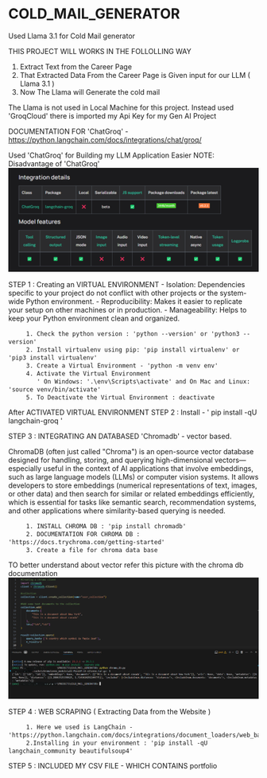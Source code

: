 # COLD_MAIL_GENERATOR
Used Llama 3.1 for Cold Mail generator 

THIS PROJECT WILL WORKS IN THE FOLLOLLING WAY

1. Extract Text from the Career Page
2. That Extracted Data From the Career Page is Given input for our LLM ( Llama 3.1 )
3. Now The Llama will Generate the cold mail

The Llama is not used in Local Machine for this project.
Instead used 'GroqCloud' there is imported my Api Key for my Gen AI Project

DOCUMENTATION FOR 'ChatGroq' -  https://python.langchain.com/docs/integrations/chat/groq/

Used 'ChatGroq' for Building my LLM Application Easier
NOTE: Disadvantage of 'ChatGroq'
![alt text](images/image.png)

STEP 1 : Creating an VIRTUAL ENVIRONMENT 
         - Isolation: Dependencies specific to your project do not conflict with other projects or the system-wide Python environment.
         - Reproducibility: Makes it easier to replicate your setup on other machines or in production.
         - Manageability: Helps to keep your Python environment clean and organized.

         1. Check the python version : 'python --version' or 'python3 --version'
         2. Install virtualenv using pip: 'pip install virtualenv' or 'pip3 install virtualenv'
         3. Create a Virtual Environment - 'python -m venv env'
         4. Activate the Virtual Environment
            ' On Windows: '.\env\Scripts\activate' and On Mac and Linux: 'source venv/bin/activate'
         5. To Deactivate the Virtual Environment : deactivate

After ACTIVATED VIRTUAL ENVIRONMENT
STEP 2 : Install - ' pip install -qU langchain-groq '

STEP 3 :  INTEGRATING AN DATABASED 'Chromadb' - vector based.

ChromaDB (often just called "Chroma") is an open-source vector database designed for handling, storing, and querying high-dimensional vectors—especially useful in the context of AI applications that involve embeddings, such as large language models (LLMs) or computer vision systems. It allows developers to store embeddings (numerical representations of text, images, or other data) and then search for similar or related embeddings efficiently, which is essential for tasks like semantic search, recommendation systems, and other applications where similarity-based querying is needed.

         1. INSTALL CHROMA DB : 'pip install chromadb'
         2. DOCUMENTATION FOR CHROMA DB : 'https://docs.trychroma.com/getting-started'
         3. Create a file for chroma data base

TO better understand about vector refer this picture with the chroma db documentation
![alt text](images/img2.png)

STEP 4 : WEB SCRAPING ( Extracting Data from the Website ) 
         
         1. Here we used is LangChain - 'https://python.langchain.com/docs/integrations/document_loaders/web_base/'
         2.Installing in your environment : 'pip install -qU langchain_community beautifulsoup4'
         
STEP 5 : INCLUDED MY CSV FILE - WHICH CONTAINS portfolio


         
